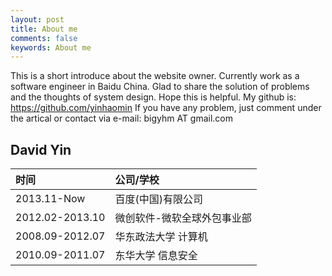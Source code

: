 ```yaml
---
layout: post
title: About me
comments: false
keywords: About me
---
```


This is a short introduce about the website owner. Currently work as a software engineer in Baidu China.
Glad to share the solution of problems and the thoughts of system design.
Hope this is helpful. 
My github is: https://github.com/yinhaomin
If you have any problem, just comment under the artical or contact via e-mail: bigyhm AT gmail.com

## David Yin

| 时间              |  公司/学校                        | 
| :------           |:------                            |
|2013.11-Now        |  百度(中国)有限公司               |
|2012.02-2013.10    |  微创软件-微软全球外包事业部      |
|2008.09-2012.07    |  华东政法大学 计算机              |
|2010.09-2011.07    |  东华大学 信息安全                |
